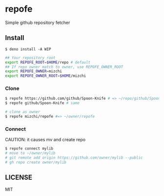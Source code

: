 # repofe

Simple github repository fetcher

## Install

```
$ deno install -A WIP
```

```bash
## Your repository root
export REPOFE_ROOT=$HOME/repo # default
## If repo owner match to owner, use REPOFE_OWNER_ROOT
export REPOFE_OWNER=mizchi
export REPOFE_OWNER_ROOT=$HOME/mizchi
```

### Clone

```bash
$ repofe https://github.com/github/Spoon-Knife # => ~/repo/github/Spoon-Knife
$ repofe github/Spoon-Knife # same

# clone as owner
$ repofe mizchi/repofe #=> ~/owner/repofe
```

### Connect

CAUTION: it causes mv and create repo

```bash
$ repofe connect mylib
# move to ~/owner/mylib
# git remote add origin https://github.com/owner/mylib --public
# gh repo create owner/mylib
```

## LICENSE

MIT